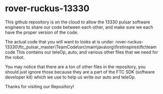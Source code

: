 # rover-ruckus-13330

This github repository is on the cloud to allow the 13330 pulsar software engineers to share our code between each other, and make sure
we each have the proper version of the code.

The actual code that you will want to looks at is under: 
rover-ruckus-13330\ftc_pulsar_master\TeamCode\src\main\java\org\firstinspires\ftc\teamcode
This contains our teleOp, auto, and various other files that we need for the robot.

You may notice that there are a ton of other files in the repository, you should just ignore those because they are a part of the FTC
SDK (software developer kit) which we use to help us write our auto and teleOp.

Thanks for visiting our Repository!
